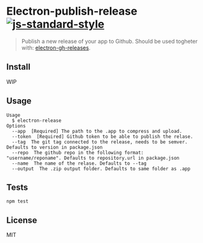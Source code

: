 # Electron-publish-release [![js-standard-style](https://img.shields.io/badge/code%20style-standard-brightgreen.svg?style=flat)](https://github.com/feross/standard)
> Publish a new release of your app to Github. Should be used togheter with: [electron-gh-releases](https://github.com/jenslind/electron-gh-releases).

## Install

WIP

## Usage

```
Usage
  $ electron-release
Options
  --app  [Required] The path to the .app to compress and upload.
  --token  [Required] Github token to be able to publish the relase.
  --tag  The git tag connected to the release, needs to be semver. Defaults to version in package.json
  --repo  The github repo in the following format: "username/reponame". Defaults to repository.url in package.json
  --name  The name of the relase. Defaults to --tag
  --output  The .zip output folder. Defaults to same folder as .app
```

## Tests

```
npm test
```

## License
MIT
